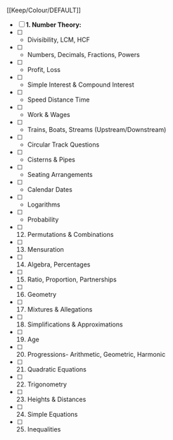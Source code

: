 [[Keep/Colour/DEFAULT]] 

- [ ] **1. Number Theory:**
- [ ] - Divisibility, LCM, HCF
- [ ] - Numbers, Decimals, Fractions, Powers
- [ ] - Profit, Loss
- [ ] - Simple Interest & Compound Interest
- [ ] - Speed Distance Time
- [ ] - Work & Wages
- [ ] - Trains, Boats, Streams (Upstream/Downstream)
- [ ] - Circular Track Questions
- [ ] - Cisterns & Pipes
- [ ] - Seating Arrangements
- [ ] - Calendar Dates
- [ ] - Logarithms
- [ ] - Probability
- [ ] 12. Permutations & Combinations 
- [ ] 13.  Mensuration
- [ ] 14. Algebra, Percentages
- [ ] 15. Ratio, Proportion, Partnerships
- [ ] 16.  Geometry
- [ ] 17. Mixtures & Allegations
- [ ] 18. Simplifications & Approximations
- [ ] 19. Age
- [ ] 20. Progressions- Arithmetic, Geometric, Harmonic
- [ ] 21. Quadratic Equations
- [ ] 22. Trigonometry
- [ ] 23. Heights & Distances
- [ ] 24. Simple Equations 
- [ ] 25.  Inequalities
